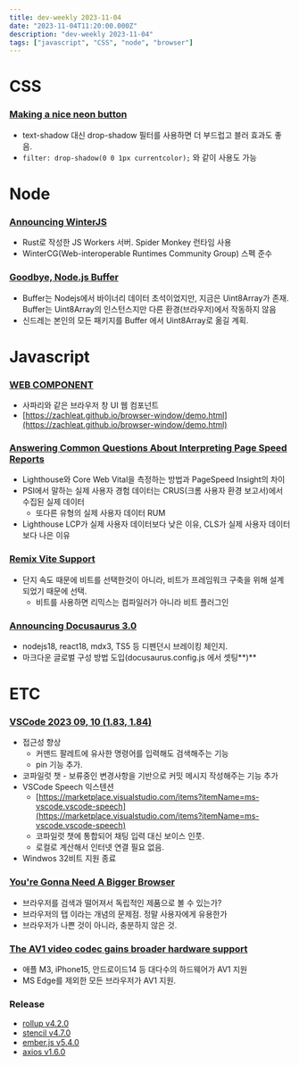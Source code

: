 ```yaml
---
title: dev-weekly 2023-11-04
date: "2023-11-04T11:20:00.000Z"
description: "dev-weekly 2023-11-04"
tags: ["javascript", "CSS", "node", "browser"]
---
```


# CSS

### **[Making a nice neon button](https://zellwk.com/blog/neon-button)**

- text-shadow 대신 drop-shadow 필터를 사용하면 더 부드럽고 블러 효과도 좋음.
- `filter: drop-shadow(0 0 1px currentcolor);` 와 같이 사용도 가능

# Node

### **[Announcing WinterJS](https://wasmer.io/posts/announcing-winterjs-service-workers)**

- Rust로 작성한 JS Workers 서버. Spider Monkey 런타임 사용
- WinterCG(Web-interoperable Runtimes Community Group) 스펙 준수

### **[Goodbye, Node.js Buffer](https://sindresorhus.com/blog/goodbye-nodejs-buffer)**

- Buffer는 Nodejs에서 바이너리 데이터 초석이었지만, 지금은 Uint8Array가 존재. Buffer는 Uint8Array의 인스턴스지만 다른 환경(브라우저)에서 작동하지 않음
- 신드레는 본인의 모든 패키지를 Buffer 에서 Uint8Array로 옮길 계획.

# Javascript

### **[<BROWSER-WINDOW> WEB COMPONENT](https://www.zachleat.com/web/browser-window/)**

- 사파리와 같은 브라우저 창 UI 웹 컴포넌트
- [https://zachleat.github.io/browser-window/demo.html](https://zachleat.github.io/browser-window/demo.html)

### **[Answering Common Questions About Interpreting Page Speed Reports](https://www.smashingmagazine.com/2023/10/answering-questions-interpreting-page-speed-reports/)**

- Lighthouse와 Core Web Vital을 측정하는 방법과 PageSpeed Insight의 차이
- PSI에서 말하는 실제 사용자 경험 데이터는 CRUS(크롬 사용자 환경 보고서)에서 수집된 실제 데이터
    - 또다른 유형의 실제 사용자 데이터 RUM
- Lighthouse LCP가 실제 사용자 데이터보다 낮은 이유, CLS가 실제 사용자 데이터보다 나은 이유

### **[Remix Vite Support](https://remix.run/blog/remix-heart-vite)**

- 단지 속도 때문에 비트를 선택한것이 아니라, 비트가 프레임워크 구축을 위해 설계되었기 때문에 선택.
    - 비트를 사용하면 리믹스는 컴파일러가 아니라 비트 플러그인

### **[Announcing Docusaurus 3.0](https://docusaurus.io/blog/releases/3.0)**

- nodejs18, react18, mdx3, TS5 등 디펜던시 브레이킹 체인지.
- 마크다운 글로벌 구성 방법 도입(docusaurus.config.js 에서 셋팅**)**

# ETC

### **[VSCode 2023 09, 10 (1.83, 1.84)](https://code.visualstudio.com/updates/v1_84)**

- 접근성 향상
    - 커맨드 팔레트에 유사한 명령어를 입력해도 검색해주는 기능
    - pin 기능 추가.
- 코파일럿 챗 - 보류중인 변경사항을 기반으로 커밋 메시지 작성해주는 기능 추가
- VSCode Speech 익스텐션
    - [https://marketplace.visualstudio.com/items?itemName=ms-vscode.vscode-speech](https://marketplace.visualstudio.com/items?itemName=ms-vscode.vscode-speech)
    - 코파일럿 챗에 통합되어 채팅 입력 대신 보이스 인풋.
    - 로컬로 계산해서 인터넷 연결 필요 없음.
- Windwos 32비트 지원 종료

### **[You're Gonna Need A Bigger Browser](https://berjon.com/bigger-browser/)**

- 브라우저를 검색과 떨어져서 독립적인 제품으로 볼 수 있는가?
- 브라우저의 탭 이라는 개념의 문제점. 정말 사용자에게 유용한가
- 브라우저가 나쁜 것이 아니라, 충분하지 않은 것.

### **[The AV1 video codec gains broader hardware support](https://fullystacked.net/posts/av1/)**

- 애플 M3, iPhone15, 안드로이드14 등 대다수의 하드웨어가 AV1 지원
- MS Edge를 제외한 모든 브라우저가 AV1 지원.

### Release

- [rollup v4.2.0](https://github.com/rollup/rollup/releases/tag/v4.2.0)
- [stencil v4.7.0](https://github.com/ionic-team/stencil/releases/tag/v4.7.0)
- [ember.js v5.4.0](https://github.com/emberjs/ember.js/releases/tag/v5.4.0)
- [axios v1.6.0](https://github.com/axios/axios/releases/tag/v1.6.0)